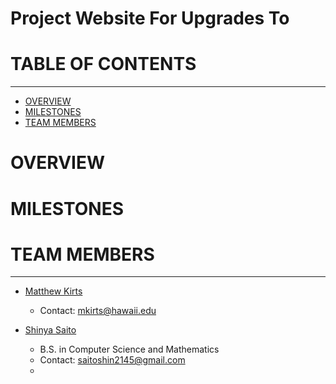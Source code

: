 <h1>Project Website For Upgrades To</h1>

# TABLE OF CONTENTS 
***
* [OVERVIEW](#overview)
* [MILESTONES](#milestones)
* [TEAM MEMBERS](#team-members)

# OVERVIEW

# MILESTONES

# TEAM MEMBERS
***
* [Matthew Kirts](https://mkirts.github.io/)
  * Contact: mkirts@hawaii.edu

* [Shinya Saito](https://saitoshin45.web.fc2.com/index.html)
  * B.S. in Computer Science and Mathematics 
  * Contact: saitoshin2145@gmail.com
  * 